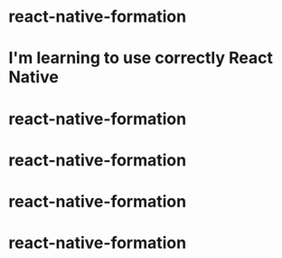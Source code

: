 # react-native-formation

# I'm learning to use correctly React Native
# react-native-formation
# react-native-formation
# react-native-formation
# react-native-formation
